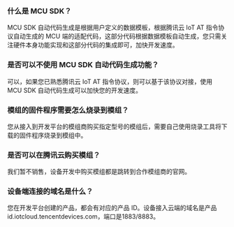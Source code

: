 ### 什么是 MCU SDK？
MCU SDK 自动代码生成是根据用户定义的数据模板，根据腾讯云 IoT AT 指令协议自动生成的 MCU 端的适配代码，这部分代码根据数据模板自动生成，您只需关注硬件本身功能实现和这部分代码的集成即可，加快开发速度。

### 是否可以不使用 MCU SDK 自动代码生成功能？
可以，如果您已熟悉腾讯云 IoT AT 指令协议，则可以基于该协议对接，使用 MCU SDK 自动代码生成可以加快您的开发速度。

### 模组的固件程序需要怎么烧录到模组？
您从接入到开发平台的模组商购买指定型号的模组后，需要自己使用烧录工具将下载的固件程序烧录到模组中。

### 是否可以在腾讯云购买模组？
我们暂不销售，设备开发中购买模组都是跳转到合作模组商的官网。

### 设备端连接的域名是什么？
您在开发平台创建的产品，都会有对应的产品 ID。设备接入云端的域名是产品id.iotcloud.tencentdevices.com，端口是1883/8883。

